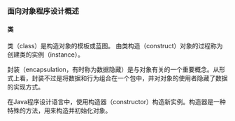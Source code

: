 ### 面向对象程序设计概述

#### 类
类（class）是构造对象的模板或蓝图。
由类构造（construct）对象的过程称为创建类的实例（instance）。

封装（encapsulation，有时称为数据隐藏）是与对象有关的一个重要概念。从形式上看，封装不过是将数据和行为组合在一个包中，并对对象的使用者隐藏了数据的实现方式。

在Java程序设计语言中，使用构造器（constructor）构造新实例。构造器是一种特殊的方法，用来构造并初始化对象。